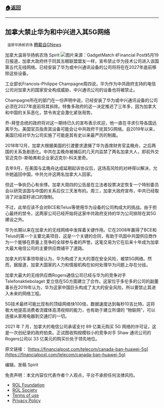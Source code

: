 ###  [:house:返回](README.md)
---


## 加拿大禁止华为和中兴进入其5G网络
` 温哥华扬帆农场` [轉載自GNews](https://gnews.org/zh-hans/2563066/)

加拿大温哥华扬帆农场 Spirit
 ![](https://assets.gnews.org/wp-content/uploads/2022/05/GadgetMatch-20180814-Huawei-ZTE-Banned-US-Featured-Image_1653014259.jpg)图片来源：GadgetMatch 
《Financial Post》5月19日报道，加拿大政府终于同其五眼联盟盟友一样，宣布禁止华为技术公司进入该国第五代无线网络。已经安装了华为或中兴通讯设备的公司将将在在2027年底前移除这些设备。
 
工业部长Francois-Philippe Champagne周四说，华为作为中共政府支持的电信公司对加拿大的国家安全构成威胁，中兴通讯公司的设备也将被禁止。
 
Champagne所在的部门在一份声明中说，已经安装了华为或中兴通讯设备的公司必须在2027年底前将其拆除。特鲁多政府的这一决定推迟了三年多，因为加拿大和中国的关系恶化，禁令肯定会激化紧张局势。
 
乔-拜登总统的政府将对这一期待已久的宣布表示欢迎，他一直在寻求引导各国远离华为。美国官员指责其设备可能会让中共政府干扰其5G网络。自2019年以来，美国已经对华为公司实施了可能是其有史以来最严厉的制裁。
 
2018年12月，加拿大根据美国的引渡要求逮捕了华为首席财务官孟晚舟，之后两国的关系急剧恶化。中共在孟晚舟被捕后的几天内监禁了两名加拿大人，即前外交官迈克尔-斯帕弗和企业家迈克尔-科夫里奇。
 
去年9月，在美国与孟晚舟达成延期起诉协议后，这场高风险的对峙得以解决，允许她返回中国，中共允许这两名加拿大人回家。
 
但这一争执仍心有余悸。加拿大周四的公告是在立法者投票决定恢复一个特别委员会以研究该国与中国的关系后仅三天发布的。周三，加拿大政府宣布，中共已经取消了对油菜籽进口的限制。
 
不过，此举应该不会对BCE和Telus等使用华为设备的公司构成大的挑战。由于担心最终的禁令，这两家公司已经开始将这家中共政府支持的华为公司排除在其5G建设之外。
 
华为长期以来在加拿大的无线网络中发挥着关键作用。它在2008年赢得了BCE和Telus的第一个主要北美项目，这是一个关键的合同，有助于巩固中共国供应商作为一个能够在质量上竞争的全球参与者的声誉。这笔交易为它在后来十年成为加拿大最大电信公司的主要供应商铺平了道路。
 
加拿大的军事领导层认为，华为构成了太大的潜在安全风险，被禁5G网络。然而，据报道，加拿大国家的人力和情报机构在如何处理华为问题上存在分歧。
 
加拿大最大的无线供应商Rogers通信公司已经与华为的竞争对手Telefonaktiebolaget 爱立信在5G方面建立了合作。这家位于多伦多的公司的副董事长在2019年认为，华为这家中国巨头构成了太大的安全风险，所以要禁止其进入未来的网络工程。
 
5G技术最终可能比现有的顶级网络快100倍，数据速度达到每秒10吉比特。这将极大地提高消费者流媒体高清视频的能力，也有助于建立所谓的 “物联网”，可以连接从家用电器到交通灯的一切。
 
2021 年 7 月，加拿大的电信公司承诺支付 89 亿美元购买 5G 网络的许可证，这是一次创纪录的政府拍卖。正试图收购规模较小的竞争对手 Shaw 通讯公司的Rogers公司以 33 亿美元的购买价处于领先地位。
 
原文链接：
[https://financialpost.com/telecom/canada-ban-huawei-5g](https://financialpost.com/telecom/canada-ban-huawei-5g)
 
编辑，发稿 Spirit

免责声明：本文内容仅代表作者个人观点，平台不承担任何法律风险。
  
- [ROL Foundation](https://rolfoundation.org/)
- [ROL Society](https://rolsociety.org/)
- [Terms of use](https://gnews.org/terms-of-use-3/)
- [Privacy Policy](https://gnews.org/privacy-policy/)
